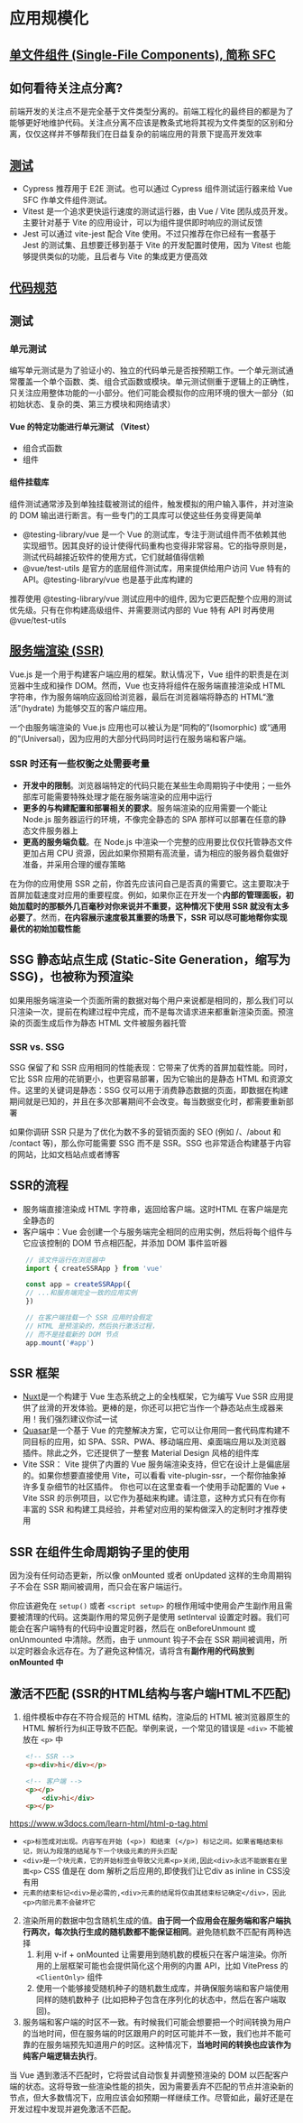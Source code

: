 # 应用规模化

## [单文件组件 (Single-File Components), 简称 SFC](https://cn.vuejs.org/guide/scaling-up/sfc.html)

## 如何看待关注点分离?
前端开发的关注点不是完全基于文件类型分离的。前端工程化的最终目的都是为了能够更好地维护代码。关注点分离不应该是教条式地将其视为文件类型的区别和分离，仅仅这样并不够帮我们在日益复杂的前端应用的背景下提高开发效率

## [测试](https://cn.vuejs.org/guide/scaling-up/tooling.html#testing)
-   Cypress 推荐用于 E2E 测试。也可以通过 Cypress 组件测试运行器来给 Vue SFC 作单文件组件测试。
-   Vitest 是一个追求更快运行速度的测试运行器，由 Vue / Vite 团队成员开发。主要针对基于 Vite 的应用设计，可以为组件提供即时响应的测试反馈
-   Jest 可以通过 vite-jest 配合 Vite 使用。不过只推荐在你已经有一套基于 Jest 的测试集、且想要迁移到基于 Vite 的开发配置时使用，因为 Vitest 也能够提供类似的功能，且后者与 Vite 的集成更方便高效

## [代码规范](https://cn.vuejs.org/guide/scaling-up/tooling.html#linting)

## 测试
### 单元测试
编写单元测试是为了验证小的、独立的代码单元是否按预期工作。一个单元测试通常覆盖一个单个函数、类、组合式函数或模块。单元测试侧重于逻辑上的正确性，只关注应用整体功能的一小部分。他们可能会模拟你的应用环境的很大一部分（如初始状态、复杂的类、第三方模块和网络请求）
#### Vue 的特定功能进行单元测试 （Vitest）
- 组合式函数
- 组件

#### 组件挂载库
组件测试通常涉及到单独挂载被测试的组件，触发模拟的用户输入事件，并对渲染的 DOM 输出进行断言。有一些专门的工具库可以使这些任务变得更简单
-   @testing-library/vue 是一个 Vue 的测试库，专注于测试组件而不依赖其他实现细节。因其良好的设计使得代码重构也变得非常容易。它的指导原则是，测试代码越接近软件的使用方式，它们就越值得信赖
-   @vue/test-utils 是官方的底层组件测试库，用来提供给用户访问 Vue 特有的 API。@testing-library/vue 也是基于此库构建的

推荐使用 @testing-library/vue 测试应用中的组件, 因为它更匹配整个应用的测试优先级。只有在你构建高级组件、并需要测试内部的 Vue 特有 API 时再使用 @vue/test-utils

## [服务端渲染 (SSR)](https://cn.vuejs.org/guide/scaling-up/ssr.html)
Vue.js 是一个用于构建客户端应用的框架。默认情况下，Vue 组件的职责是在浏览器中生成和操作 DOM。然而，Vue 也支持将组件在服务端直接渲染成 HTML 字符串，作为服务端响应返回给浏览器，最后在浏览器端将静态的 HTML“激活”(hydrate) 为能够交互的客户端应用。

一个由服务端渲染的 Vue.js 应用也可以被认为是“同构的”(Isomorphic) 或“通用的”(Universal)，因为应用的大部分代码同时运行在服务端和客户端。

### SSR 时还有一些权衡之处需要考量
-   **开发中的限制**。浏览器端特定的代码只能在某些生命周期钩子中使用；一些外部库可能需要特殊处理才能在服务端渲染的应用中运行
-   **更多的与构建配置和部署相关的要求**。服务端渲染的应用需要一个能让 Node.js 服务器运行的环境，不像完全静态的 SPA 那样可以部署在任意的静态文件服务器上
-   **更高的服务端负载**。在 Node.js 中渲染一个完整的应用要比仅仅托管静态文件更加占用 CPU 资源，因此如果你预期有高流量，请为相应的服务器负载做好准备，并采用合理的缓存策略

在为你的应用使用 SSR 之前，你首先应该问自己是否真的需要它。这主要取决于首屏加载速度对应用的重要程度。例如，如果你正在开发一个**内部的管理面板，初始加载时的那额外几百毫秒对你来说并不重要，这种情况下使用 SSR 就没有太多必要了**。然而，**在内容展示速度极其重要的场景下，SSR 可以尽可能地帮你实现最优的初始加载性能**

## SSG 静态站点生成 (Static-Site Generation，缩写为 SSG)，也被称为预渲染
如果用服务端渲染一个页面所需的数据对每个用户来说都是相同的，那么我们可以只渲染一次，提前在构建过程中完成，而不是每次请求进来都重新渲染页面。预渲染的页面生成后作为静态 HTML 文件被服务器托管

### SSR vs. SSG
SSG 保留了和 SSR 应用相同的性能表现：它带来了优秀的首屏加载性能。同时，它比 SSR 应用的花销更小，也更容易部署，因为它输出的是静态 HTML 和资源文件。这里的关键词是静态：SSG 仅可以用于消费静态数据的页面，即数据在构建期间就是已知的，并且在多次部署期间不会改变。每当数据变化时，都需要重新部署

如果你调研 SSR 只是为了优化为数不多的营销页面的 SEO (例如 /、/about 和 /contact 等)，那么你可能需要 SSG 而不是 SSR。SSG 也非常适合构建基于内容的网站，比如文档站点或者博客

## SSR的流程
-   服务端直接渲染成 HTML 字符串，返回给客户端。这时HTML 在客户端是完全静态的
-   客户端中：Vue 会创建一个与服务端完全相同的应用实例，然后将每个组件与它应该控制的 DOM 节点相匹配，并添加 DOM 事件监听器
```js
    // 该文件运行在浏览器中
    import { createSSRApp } from 'vue'

    const app = createSSRApp({
    // ...和服务端完全一致的应用实例
    })

    // 在客户端挂载一个 SSR 应用时会假定
    // HTML 是预渲染的，然后执行激活过程，
    // 而不是挂载新的 DOM 节点
    app.mount('#app')
```

## SSR 框架
-   [Nuxt](https://nuxt.com/)是一个构建于 Vue 生态系统之上的全栈框架，它为编写 Vue SSR 应用提供了丝滑的开发体验。更棒的是，你还可以把它当作一个静态站点生成器来用！我们强烈建议你试一试
-   [Quasar](https://quasar.dev/)是一个基于 Vue 的完整解决方案，它可以让你用同一套代码库构建不同目标的应用，如 SPA、SSR、PWA、移动端应用、桌面端应用以及浏览器插件。除此之外，它还提供了一整套 Material Design 风格的组件库
-   Vite SSR： 
Vite 提供了内置的 Vue 服务端渲染支持，但它在设计上是偏底层的。如果你想要直接使用 Vite，可以看看 vite-plugin-ssr，一个帮你抽象掉许多复杂细节的社区插件。
你也可以在这里查看一个使用手动配置的 Vue + Vite SSR 的示例项目，以它作为基础来构建。请注意，这种方式只有在你有丰富的 SSR 和构建工具经验，并希望对应用的架构做深入的定制时才推荐使用

## SSR 在组件生命周期钩子里的使用
因为没有任何动态更新，所以像 onMounted 或者 onUpdated 这样的生命周期钩子不会在 SSR 期间被调用，而只会在客户端运行。

你应该避免在 `setup()` 或者 `<script setup>` 的根作用域中使用会产生副作用且需要被清理的代码。这类副作用的常见例子是使用 setInterval 设置定时器。我们可能会在客户端特有的代码中设置定时器，然后在 onBeforeUnmount 或 onUnmounted 中清除。然而，由于 unmount 钩子不会在 SSR 期间被调用，所以定时器会永远存在。为了避免这种情况，请将含有**副作用的代码放到 onMounted 中**

## 激活不匹配 (SSR的HTML结构与客户端HTML不匹配)
1. 组件模板中存在不符合规范的 HTML 结构，渲染后的 HTML 被浏览器原生的 HTML 解析行为纠正导致不匹配。举例来说，一个常见的错误是 `<div>` 不能被放在 `<p>` 中

```html
    <!-- SSR -->
    <p><div>hi</div></p>

    <!-- 客户端 -->
    <p></p>
        <div>hi</div>
    <p></p>
```
https://www.w3docs.com/learn-html/html-p-tag.html
- `<p>标签成对出现。内容写在开始 (<p>) 和结束 (</p>) 标记之间。如果省略结束标记，则认为段落的结尾与下一个块级元素的开头匹配`
- `<div>是一个块元素，它的开始标签会导致父元素<p>关闭,因此<div>永远不能嵌套在里面<p>`
CSS 值是在 dom 解析之后应用的,即使我们让它div as inline in CSS没有用
- `元素的结束标记<div>是必需的,<div>元素的结尾将仅由其结束标记确定</div>，因此<p>内部元素不会破坏它`

2.  渲染所用的数据中包含随机生成的值。**由于同一个应用会在服务端和客户端执行两次，每次执行生成的随机数都不能保证相同**。避免随机数不匹配有两种选择
    1.  利用 v-if + onMounted 让需要用到随机数的模板只在客户端渲染。你所用的上层框架可能也会提供简化这个用例的内置 API，比如 VitePress 的 `<ClientOnly>` 组件
    2.  使用一个能够接受随机种子的随机数生成库，并确保服务端和客户端使用同样的随机数种子 (比如把种子包含在序列化的状态中，然后在客户端取回)。
3. 服务端和客户端的时区不一致。有时候我们可能会想要把一个时间转换为用户的当地时间，但在服务端的时区跟用户的时区可能并不一致，我们也并不能可靠的在服务端预先知道用户的时区。这种情况下，**当地时间的转换也应该作为纯客户端逻辑去执行**。

当 Vue 遇到激活不匹配时，它将尝试自动恢复并调整预渲染的 DOM 以匹配客户端的状态。这将导致一些渲染性能的损失，因为需要丢弃不匹配的节点并渲染新的节点，但大多数情况下，应用应该会如预期一样继续工作。尽管如此，最好还是在开发过程中发现并避免激活不匹配。






